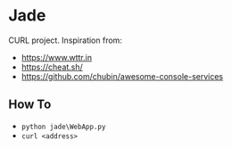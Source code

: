 # Jade
CURL project. Inspiration from:
* https://www.wttr.in
* https://cheat.sh/
* https://github.com/chubin/awesome-console-services

## How To
* `python jade\WebApp.py`
* `curl <address>`